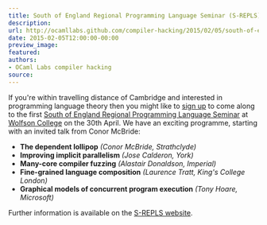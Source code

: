 ```yaml
---
title: South of England Regional Programming Language Seminar (S-REPLS)
description:
url: http://ocamllabs.github.com/compiler-hacking/2015/02/05/south-of-england-regional-programming-language-seminar
date: 2015-02-05T12:00:00-00:00
preview_image:
featured:
authors:
- OCaml Labs compiler hacking
source:
---
```


<p>If you're within travelling distance of Cambridge and interested in
programming language theory then you might like to
<a href="http://doodle.com/n93sqw86sa7azc3m">sign up</a> to come along to the first
<a href="http://dominic-mulligan.co.uk/?page_id=148">South of England Regional Programming Language Seminar</a>
at <a href="http://www.wolfson.cam.ac.uk/">Wolfson College</a> on the 30th April.  We
have an exciting programme, starting with an invited talk from Conor McBride:</p>

<ul>
<li><strong>The dependent lollipop</strong> <em>(Conor McBride, Strathclyde)</em></li>
<li><strong>Improving implicit parallelism</strong> <em>(Jose Calderon, York)</em></li>
<li><strong>Many-core compiler fuzzing</strong> <em>(Alastair Donaldson, Imperial)</em></li>
<li><strong>Fine-grained language composition</strong> <em>(Laurence Tratt, King's College London)</em></li>
<li><strong>Graphical models of concurrent program execution</strong> <em>(Tony Hoare, Microsoft)</em></li>
</ul>

<p>Further information is available on the
<a href="http://dominic-mulligan.co.uk/?page_id=148">S-REPLS website</a>.</p>

